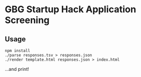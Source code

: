 GBG Startup Hack Application Screening
======================================

Usage
-----

```
npm install
./parse responses.tsv > responses.json
./render template.html responses.json > index.html
```

...and print!
